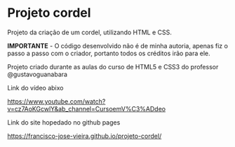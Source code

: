 
# Projeto cordel


Projeto da criação de um cordel, utilizando HTML e CSS.

**IMPORTANTE** - O código desenvolvido não é de minha autoria, apenas fiz o passo a passo com o criador, portanto todos os créditos irão para ele.

Projeto criado durante as aulas do curso de HTML5 e CSS3 do professor @gustavoguanabara

Link do vídeo abixo

https://www.youtube.com/watch?v=cz7AoKGcwlY&ab_channel=CursoemV%C3%ADdeo

Link do site hopedado no github pages

https://francisco-jose-vieira.github.io/projeto-cordel/





